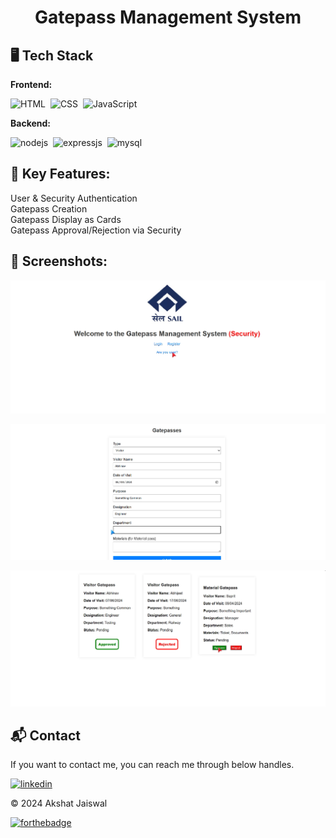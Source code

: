 <h1 align="center">Gatepass Management System</h1>

## 🖥️ Tech Stack
**Frontend:**

![HTML](https://img.shields.io/badge/HTML5-E34F26?style=for-the-badge&logo=html5&logoColor=white)&nbsp;
![CSS](https://img.shields.io/badge/CSS3-1572B6?style=for-the-badge&logo=css3&logoColor=white)&nbsp;
![JavaScript](https://img.shields.io/badge/JavaScript-F7DF1E?style=for-the-badge&logo=javascript&logoColor=black)&nbsp;

**Backend:**

![nodejs](https://img.shields.io/badge/Node.js-43853D?style=for-the-badge&logo=node.js&logoColor=white)&nbsp;
![expressjs](https://img.shields.io/badge/Express.js-F7DF1E?style=for-the-badge&logo=express&logoColor=black)&nbsp;
![mysql](https://img.shields.io/badge/MySQL-4479A1?style=for-the-badge&logo=mysql&logoColor=white)


## 📌 Key Features:
<dl>
<dt>User & Security Authentication</dt>

<dt>Gatepass Creation</dt>

<dt>Gatepass Display as Cards</dt>

<dt>Gatepass Approval/Rejection via Security</dt>

</dl>


## 📌 Screenshots:
![home](/Assets/home.png)

![Gatepass](/Assets/gatepass.png)

![Dashboard](/Assets/dashboard.png)


<h2>📬 Contact</h2>

If you want to contact me, you can reach me through below handles.

[![linkedin](https://img.shields.io/badge/LinkedIn-0077B5?style=for-the-badge&logo=linkedin&logoColor=white)](https://www.linkedin.com/in/akshat-jaiswal-4664a2197)

© 2024 Akshat Jaiswal

[![forthebadge](https://forthebadge.com/images/badges/built-with-love.svg)](https://forthebadge.com)

